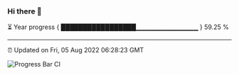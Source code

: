 ### Hi there 👋

⏳ Year progress { █████████████████▁▁▁▁▁▁▁▁▁▁▁▁▁ } 59.25 %

---

⏰ Updated on Fri, 05 Aug 2022 06:28:23 GMT

![Progress Bar CI](https://github.com/ZhaoGui/ZhaoGui/workflows/Progress%20Bar%20CI/badge.svg)

